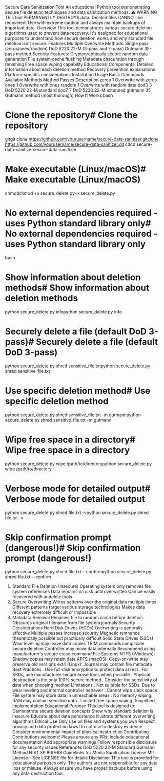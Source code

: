 Secure Data Sanitization Tool
An educational Python tool demonstrating secure file deletion techniques and data sanitization
methods.
⚠ WARNING
This tool PERMANENTLY DESTROYS data. Deleted files CANNOT be recovered. Use with
extreme caution and always maintain backups of important data.
Overview
This tool demonstrates various secure deletion algorithms used to prevent data recovery. It's designed
for educational purposes to understand how secure deletion works and why standard file deletion isn't
secure.
Features
Multiple Overwrite Methods:
Single pass (zeros/ones/random)
DoD 5220.22-M (3-pass and 7-pass)
Gutmann 35-pass method
Security Features:
Cryptographically secure random data generation
File system cache flushing
Metadata obscuration through renaming
Free space wiping capability
Educational Components:
Detailed information about each deletion method
Recovery prevention explanations
Platform-specific considerations
Installation
Usage
Basic Commands
Available Methods
Method Passes Description
zeros 1 Overwrite with zeros
ones 1 Overwrite with ones
random 1 Overwrite with random data
dod3 3 DoD 5220.22-M standard
dod7 7 DoD 5220.22-M extended
gutmann 35 Gutmann method (most thorough)
How It Works
bash
# Clone the repository# Clone the repository
gitgit clone https://github.com/yourusername/secure-data-sanitizer.gitclone https://github.com/yourusername/secure-data-sanitizer.git
cdcd secure-data-sanitizersecure-data-sanitizer
# Make executable (Linux/macOS)# Make executable (Linux/macOS)
chmodchmod +x secure_delete.py+x secure_delete.py
# No external dependencies required - uses Python standard library only# No external dependencies required - uses Python standard library only
bash
# Show information about deletion methods# Show information about deletion methods
python secure_delete.py infopython secure_delete.py info
# Securely delete a file (default DoD 3-pass)# Securely delete a file (default DoD 3-pass)
python secure_delete.py shred sensitive_file.txtpython secure_delete.py shred sensitive_file.txt
# Use specific deletion method# Use specific deletion method
python secure_delete.py shred sensitive_file.txt -m gutmannpython secure_delete.py shred sensitive_file.txt -m gutmann
# Wipe free space in a directory# Wipe free space in a directory
python secure_delete.py wipe /path/to/directorypython secure_delete.py wipe /path/to/directory
# Verbose mode for detailed output# Verbose mode for detailed output
python secure_delete.py shred file.txt -vpython secure_delete.py shred file.txt -v
# Skip confirmation prompt (dangerous!)# Skip confirmation prompt (dangerous!)
python secure_delete.py shred file.txt --confirmpython secure_delete.py shred file.txt --confirm
1. Standard File Deletion (Insecure)
Operating system only removes file system references
Data remains on disk until overwritten
Can be easily recovered with undelete tools
2. Secure Overwriting
Writes patterns over the original data multiple times
Different patterns target various storage technologies
Makes data recovery extremely difficult or impossible
3. Metadata Removal
Renames file to random name before deletion
Obscures original filename from file system journals
Security Considerations
Hard Disk Drives (HDDs)
Overwriting is generally effective
Multiple passes increase security
Magnetic remnance theoretically possible but practically difficult
Solid State Drives (SSDs)
Wear leveling may leave data copies
TRIM commands complicate secure deletion
Controller may move data internally
Recommend using manufacturer's secure erase command
File Systems
NTFS (Windows): Shadow copies may retain data
APFS (macOS): Copy-on-write may preserve old versions
ext4 (Linux): Journal may contain file metadata
Best Practices
. Use full-disk encryption to protect data at rest
. For SSDs, use manufacturer secure erase tools when possible
. Physical destruction is the only 100% secure method
. Consider the sensitivity of data when choosing method
Limitations
. Not suitable for SSDs: Due to wear leveling and internal controller behavior
. Cannot wipe slack space: File system may store data in unreachable areas
. No memory wiping: RAM may contain sensitive data
. Limited free space wiping: Simplified implementation
Educational Purpose
This tool is designed to:
Demonstrate secure deletion concepts
Show why standard deletion is insecure
Educate about data persistence
Illustrate different overwriting algorithms
Ethical Use
Only use on files and systems you own
Respect privacy and data protection laws
Do not use to destroy evidence
Consider environmental impact of physical destruction
Contributing
Contributions welcome! Please ensure any PRs:
Include educational documentation
Add appropriate warnings
Follow responsible disclosure for any security issues
References
DoD 5220.22-M Standard
Gutmann Method
NIST SP 800-88 Guidelines for Media Sanitization
License
MIT License - See LICENSE file for details
Disclaimer
This tool is provided for educational purposes only. The authors are not responsible for any data loss or
misuse. Always ensure you have proper backups before using any data destruction tool.
